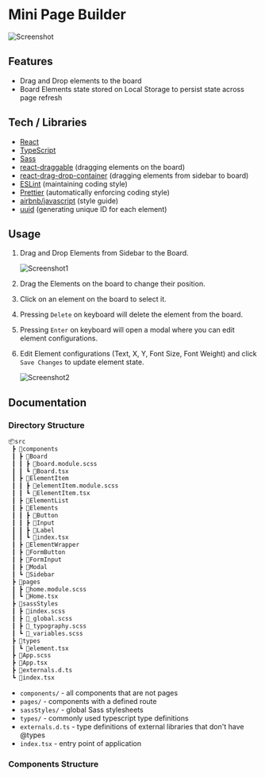 # Mini Page Builder

![Screenshot](https://user-images.githubusercontent.com/8324407/115888804-f514b700-a470-11eb-9fcc-3a441b635a0f.png)

## Features

- Drag and Drop elements to the board
- Board Elements state stored on Local Storage to persist state across page refresh

## Tech / Libraries

- [React](https://reactjs.org/)
- [TypeScript](https://www.typescriptlang.org/)
- [Sass](https://sass-lang.com/)
- [react-draggable](https://github.com/react-grid-layout/react-draggable) (dragging elements on the board)
- [react-drag-drop-container](https://github.com/peterh32/react-drag-drop-container) (dragging elements from sidebar to board)
- [ESLint](https://eslint.org/) (maintaining coding style)
- [Prettier]() (automatically enforcing coding style)
- [airbnb/javascript](https://github.com/airbnb/javascript) (style guide)
- [uuid](https://github.com/uuidjs/uuid) (generating unique ID for each element)

## Usage

1. Drag and Drop Elements from Sidebar to the Board.

   ![Screenshot1](https://user-images.githubusercontent.com/8324407/115888565-b252df00-a470-11eb-8d1c-92582bbdb5bf.png)

1. Drag the Elements on the board to change their position.

1. Click on an element on the board to select it.

1. Pressing `Delete` on keyboard will delete the element from the board.

1. Pressing `Enter` on keyboard will open a modal where you can edit element configurations.

1. Edit Element configurations (Text, X, Y, Font Size, Font Weight) and click `Save Changes` to update element state.

   ![Screenshot2](https://user-images.githubusercontent.com/8324407/115888757-e928f500-a470-11eb-9e21-109c530bbfc5.PNG)

## Documentation

### Directory Structure

```markdown
📦src
 ┣ 📂components
 ┃ ┣ 📂Board
 ┃ ┃ ┣ 📜board.module.scss
 ┃ ┃ ┗ 📜Board.tsx
 ┃ ┣ 📂ElementItem
 ┃ ┃ ┣ 📜elementItem.module.scss
 ┃ ┃ ┗ 📜ElementItem.tsx
 ┃ ┣ 📂ElementList
 ┃ ┣ 📂Elements
 ┃ ┃ ┣ 📂Button
 ┃ ┃ ┣ 📂Input
 ┃ ┃ ┣ 📂Label
 ┃ ┃ ┗ 📜index.tsx
 ┃ ┣ 📂ElementWrapper
 ┃ ┣ 📂FormButton
 ┃ ┣ 📂FormInput
 ┃ ┣ 📂Modal
 ┃ ┗ 📂Sidebar
 ┣ 📂pages
 ┃ ┣ 📜home.module.scss
 ┃ ┗ 📜Home.tsx
 ┣ 📂sassStyles
 ┃ ┣ 📜index.scss
 ┃ ┣ 📜_global.scss
 ┃ ┣ 📜_typography.scss
 ┃ ┗ 📜_variables.scss
 ┣ 📂types
 ┃ ┗ 📜element.tsx
 ┣ 📜App.scss
 ┣ 📜App.tsx
 ┣ 📜externals.d.ts
 ┗ 📜index.tsx
```

- `components/` - all components that are not pages
- `pages/` - components with a defined route
- `sassStyles/` - global Sass stylesheets
- `types/` - commonly used typescript type definitions
- `externals.d.ts` - type definitions of external libraries that don't have @types
- `index.tsx` - entry point of application

### Components Structure
